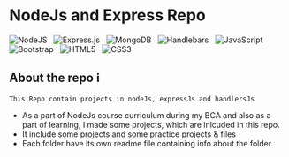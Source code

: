 # NodeJs and Express Repo 
![NodeJS](https://img.shields.io/badge/node.js-6DA55F?style=for-the-badge&logo=node.js&logoColor=white) &nbsp; 	![Express.js](https://img.shields.io/badge/express.js-%23404d59.svg?style=for-the-badge&logo=express&logoColor=%2361DAFB) &nbsp; ![MongoDB](https://img.shields.io/badge/MongoDB-%234ea94b.svg?style=for-the-badge&logo=mongodb&logoColor=white) &nbsp; ![Handlebars](https://img.shields.io/badge/HandlebarsJs-%231572B6.svg?style=for-the-badge&logo=javascript&logoColor=white) &nbsp; 	![JavaScript](https://img.shields.io/badge/javascript-%23323330.svg?style=for-the-badge&logo=javascript&logoColor=%23F7DF1E) &nbsp; ![Bootstrap](https://img.shields.io/badge/bootstrap-%23563D7C.svg?style=for-the-badge&logo=bootstrap&logoColor=white) &nbsp; ![HTML5](https://img.shields.io/badge/html5-%23E34F26.svg?style=for-the-badge&logo=html5&logoColor=white) &nbsp; ![CSS3](https://img.shields.io/badge/css3-%231572B6.svg?style=for-the-badge&logo=css3&logoColor=white) 
## About the repo ℹ
    This Repo contain projects in nodeJs, expressJs and handlersJs
- As a part of NodeJs course curriculum during my BCA and also as a part of learning, I made some projects, which are inlcuded in this repo.
- It include some projects and some practice projects & files
- Each folder have its own readme file containing info about the folder.

